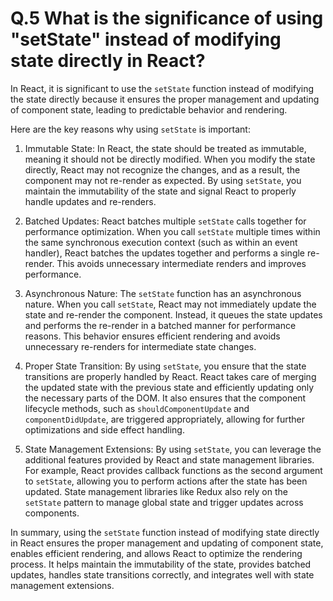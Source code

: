 # Q.5 What is the significance of using "setState" instead of modifying state directly in React?

In React, it is significant to use the `setState` function instead of modifying the state directly because it ensures the proper management and updating of component state, leading to predictable behavior and rendering.

Here are the key reasons why using `setState` is important:

1. Immutable State: In React, the state should be treated as immutable, meaning it should not be directly modified. When you modify the state directly, React may not recognize the changes, and as a result, the component may not re-render as expected. By using `setState`, you maintain the immutability of the state and signal React to properly handle updates and re-renders.

2. Batched Updates: React batches multiple `setState` calls together for performance optimization. When you call `setState` multiple times within the same synchronous execution context (such as within an event handler), React batches the updates together and performs a single re-render. This avoids unnecessary intermediate renders and improves performance.

3. Asynchronous Nature: The `setState` function has an asynchronous nature. When you call `setState`, React may not immediately update the state and re-render the component. Instead, it queues the state updates and performs the re-render in a batched manner for performance reasons. This behavior ensures efficient rendering and avoids unnecessary re-renders for intermediate state changes.

4. Proper State Transition: By using `setState`, you ensure that the state transitions are properly handled by React. React takes care of merging the updated state with the previous state and efficiently updating only the necessary parts of the DOM. It also ensures that the component lifecycle methods, such as `shouldComponentUpdate` and `componentDidUpdate`, are triggered appropriately, allowing for further optimizations and side effect handling.

5. State Management Extensions: By using `setState`, you can leverage the additional features provided by React and state management libraries. For example, React provides callback functions as the second argument to `setState`, allowing you to perform actions after the state has been updated. State management libraries like Redux also rely on the `setState` pattern to manage global state and trigger updates across components.

In summary, using the `setState` function instead of modifying state directly in React ensures the proper management and updating of component state, enables efficient rendering, and allows React to optimize the rendering process. It helps maintain the immutability of the state, provides batched updates, handles state transitions correctly, and integrates well with state management extensions.